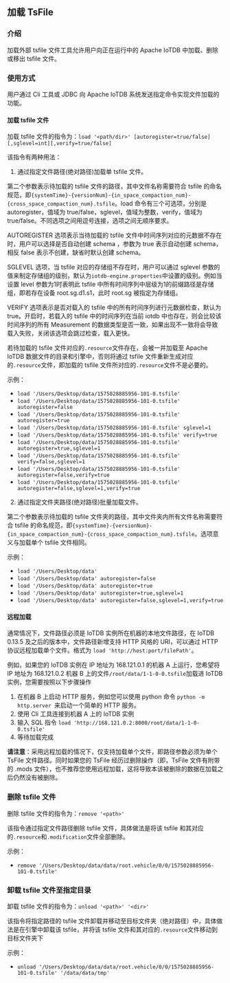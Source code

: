<!--

    Licensed to the Apache Software Foundation (ASF) under one
    or more contributor license agreements.  See the NOTICE file
    distributed with this work for additional information
    regarding copyright ownership.  The ASF licenses this file
    to you under the Apache License, Version 2.0 (the
    "License"); you may not use this file except in compliance
    with the License.  You may obtain a copy of the License at
    
        http://www.apache.org/licenses/LICENSE-2.0
    
    Unless required by applicable law or agreed to in writing,
    software distributed under the License is distributed on an
    "AS IS" BASIS, WITHOUT WARRANTIES OR CONDITIONS OF ANY
    KIND, either express or implied.  See the License for the
    specific language governing permissions and limitations
    under the License.

-->

## 加载 TsFile

### 介绍
加载外部 tsfile 文件工具允许用户向正在运行中的 Apache IoTDB 中加载、删除或移出 tsfile 文件。

### 使用方式
用户通过 Cli 工具或 JDBC 向 Apache IoTDB 系统发送指定命令实现文件加载的功能。

#### 加载 tsfile 文件

加载 tsfile 文件的指令为：`load '<path/dir>' [autoregister=true/false][,sglevel=int][,verify=true/false]`

该指令有两种用法：

1. 通过指定文件路径(绝对路径)加载单 tsfile 文件。

第二个参数表示待加载的 tsfile 文件的路径，其中文件名称需要符合 tsfile 的命名规范，即`{systemTime}-{versionNum}-{in_space_compaction_num}-{cross_space_compaction_num}.tsfile`。load 命令有三个可选项，分别是 autoregister，值域为 true/false，sglevel，值域为整数，verify，值域为 true/false。不同选项之间用逗号连接，选项之间无顺序要求。

AUTOREGISTER 选项表示当待加载的 tsfile 文件中时间序列对应的元数据不存在时，用户可以选择是否自动创建 schema ，参数为 true 表示自动创建 schema，相反 false 表示不创建，缺省时默认创建 schema。

SGLEVEL 选项，当 tsfile 对应的存储组不存在时，用户可以通过 sglevel 参数的值来制定存储组的级别，默认为`iotdb-engine.properties`中设置的级别。例如当设置 level 参数为1时表明此 tsfile 中所有时间序列中层级为1的前缀路径是存储组，即若存在设备 root.sg.d1.s1，此时 root.sg 被指定为存储组。

VERIFY 选项表示是否对载入的 tsfile 中的所有时间序列进行元数据检查，默认为 true。开启时，若载入的 tsfile 中的时间序列在当前 iotdb 中也存在，则会比较该时间序列的所有 Measurement 的数据类型是否一致，如果出现不一致将会导致载入失败，关闭该选项会跳过检查，载入更快。

若待加载的 tsfile 文件对应的`.resource`文件存在，会被一并加载至 Apache IoTDB 数据文件的目录和引擎中，否则将通过 tsfile 文件重新生成对应的`.resource`文件，即加载的 tsfile 文件所对应的`.resource`文件不是必要的。

示例：

* `load '/Users/Desktop/data/1575028885956-101-0.tsfile'`
* `load '/Users/Desktop/data/1575028885956-101-0.tsfile' autoregister=false`
* `load '/Users/Desktop/data/1575028885956-101-0.tsfile' autoregister=true`
* `load '/Users/Desktop/data/1575028885956-101-0.tsfile' sglevel=1`
* `load '/Users/Desktop/data/1575028885956-101-0.tsfile' verify=true`
* `load '/Users/Desktop/data/1575028885956-101-0.tsfile' autoregister=true,sglevel=1`
* `load '/Users/Desktop/data/1575028885956-101-0.tsfile' verify=false,sglevel=1`
* `load '/Users/Desktop/data/1575028885956-101-0.tsfile' autoregister=false,verify=true`
* `load '/Users/Desktop/data/1575028885956-101-0.tsfile' autoregister=false,sglevel=1,verify=true`


2. 通过指定文件夹路径(绝对路径)批量加载文件。

第二个参数表示待加载的 tsfile 文件夹的路径，其中文件夹内所有文件名称需要符合 tsfile 的命名规范，即`{systemTime}-{versionNum}-{in_space_compaction_num}-{cross_space_compaction_num}.tsfile`。选项意义与加载单个 tsfile 文件相同。

示例：

* `load '/Users/Desktop/data'`
* `load '/Users/Desktop/data' autoregister=false`
* `load '/Users/Desktop/data' autoregister=true`
* `load '/Users/Desktop/data' autoregister=true,sglevel=1`
* `load '/Users/Desktop/data' autoregister=false,sglevel=1,verify=true`

#### 远程加载

通常情况下，文件路径必须是 IoTDB 实例所在机器的本地文件路径，在 IoTDB 0.13.5 及之后的版本中，文件路径新增支持 HTTP 风格的 URI，可以通过 HTTP 协议远程加载单个文件。格式为 `load 'http://host:port/filePath'`。

例如，如果您的 IoTDB 实例在 IP 地址为 168.121.0.1 的机器 A 上运行，您希望将 IP 地址为 168.121.0.2 机器 B 上的文件`/root/data/1-1-0-0.tsfile`加载进 IoTDB 实例，您需要按照以下步骤操作

1. 在机器 B 上启动 HTTP 服务，例如您可以使用 python 命令 `python -m http.server `来启动一个简单的 HTTP 服务。
2. 使用 Cli 工具连接到机器 A 上的 IoTDB 实例
3. 输入 SQL 指令 `load 'http://168.121.0.2:8000/root/data/1-1-0-0.tsfile'`
4. 等待加载完成

**请注意**：采用远程加载的情况下，仅支持加载单个文件，即路径参数必须为单个 TsFile 文件路径。同时如果您的 TsFile 经历过删除操作（即，TsFile 文件有附带的 .mods 文件），也不推荐您使用远程加载，这将导致本该被删除的数据在加载之后仍然没有被删除。

### 删除 tsfile 文件

删除 tsfile 文件的指令为：`remove '<path>'`

该指令通过指定文件路径删除 tsfile 文件，具体做法是将该 tsfile 和其对应的`.resource`和`.modification`文件全部删除。

示例：

* `remove '/Users/Desktop/data/data/root.vehicle/0/0/1575028885956-101-0.tsfile'`

### 卸载 tsfile 文件至指定目录

卸载 tsfile 文件的指令为：`unload '<path>' '<dir>'`

该指令将指定路径的 tsfile 文件卸载并移动至目标文件夹（绝对路径）中，具体做法是在引擎中卸载该 tsfile，并将该 tsfile 文件和其对应的`.resource`文件移动到目标文件夹下

示例：

* `unload '/Users/Desktop/data/data/root.vehicle/0/0/1575028885956-101-0.tsfile' '/data/data/tmp'`
